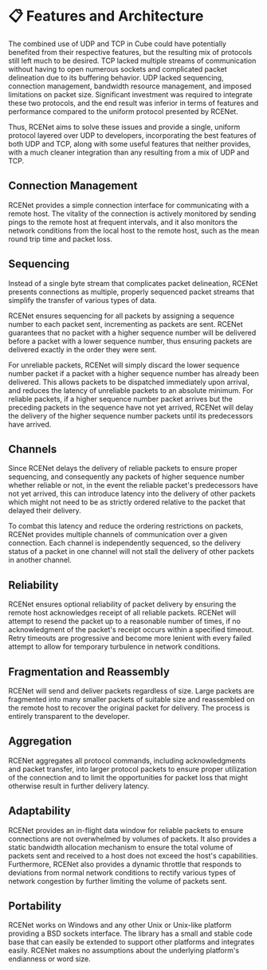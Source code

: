 # 📋 Features and Architecture

The combined use of UDP and TCP in Cube could have potentially benefited from their respective features, but the resulting mix of protocols still left much to be desired. TCP lacked multiple streams of communication without having to open numerous sockets and complicated packet delineation due to its buffering behavior. UDP lacked sequencing, connection management, bandwidth resource management, and imposed limitations on packet size. Significant investment was required to integrate these two protocols, and the end result was inferior in terms of features and performance compared to the uniform protocol presented by RCENet.

Thus, RCENet aims to solve these issues and provide a single, uniform protocol layered over UDP to developers, incorporating the best features of both UDP and TCP, along with some useful features that neither provides, with a much cleaner integration than any resulting from a mix of UDP and TCP.

## Connection Management

RCENet provides a simple connection interface for communicating with a remote host. The vitality of the connection is actively monitored by sending pings to the remote host at frequent intervals, and it also monitors the network conditions from the local host to the remote host, such as the mean round trip time and packet loss.

## Sequencing

Instead of a single byte stream that complicates packet delineation, RCENet presents connections as multiple, properly sequenced packet streams that simplify the transfer of various types of data.

RCENet ensures sequencing for all packets by assigning a sequence number to each packet sent, incrementing as packets are sent. RCENet guarantees that no packet with a higher sequence number will be delivered before a packet with a lower sequence number, thus ensuring packets are delivered exactly in the order they were sent.

For unreliable packets, RCENet will simply discard the lower sequence number packet if a packet with a higher sequence number has already been delivered. This allows packets to be dispatched immediately upon arrival, and reduces the latency of unreliable packets to an absolute minimum. For reliable packets, if a higher sequence number packet arrives but the preceding packets in the sequence have not yet arrived, RCENet will delay the delivery of the higher sequence number packets until its predecessors have arrived.

## Channels

Since RCENet delays the delivery of reliable packets to ensure proper sequencing, and consequently any packets of higher sequence number whether reliable or not, in the event the reliable packet's predecessors have not yet arrived, this can introduce latency into the delivery of other packets which might not need to be as strictly ordered relative to the packet that delayed their delivery.

To combat this latency and reduce the ordering restrictions on packets, RCENet provides multiple channels of communication over a given connection. Each channel is independently sequenced, so the delivery status of a packet in one channel will not stall the delivery of other packets in another channel.

## Reliability

RCENet ensures optional reliability of packet delivery by ensuring the remote host acknowledges receipt of all reliable packets. RCENet will attempt to resend the packet up to a reasonable number of times, if no acknowledgment of the packet's receipt occurs within a specified timeout. Retry timeouts are progressive and become more lenient with every failed attempt to allow for temporary turbulence in network conditions.

## Fragmentation and Reassembly

RCENet will send and deliver packets regardless of size. Large packets are fragmented into many smaller packets of suitable size and reassembled on the remote host to recover the original packet for delivery. The process is entirely transparent to the developer.

## Aggregation

RCENet aggregates all protocol commands, including acknowledgments and packet transfer, into larger protocol packets to ensure proper utilization of the connection and to limit the opportunities for packet loss that might otherwise result in further delivery latency.

## Adaptability

RCENet provides an in-flight data window for reliable packets to ensure connections are not overwhelmed by volumes of packets. It also provides a static bandwidth allocation mechanism to ensure the total volume of packets sent and received to a host does not exceed the host's capabilities. Furthermore, RCENet also provides a dynamic throttle that responds to deviations from normal network conditions to rectify various types of network congestion by further limiting the volume of packets sent.

## Portability

RCENet works on Windows and any other Unix or Unix-like platform providing a BSD sockets interface. The library has a small and stable code base that can easily be extended to support other platforms and integrates easily. RCENet makes no assumptions about the underlying platform's endianness or word size.